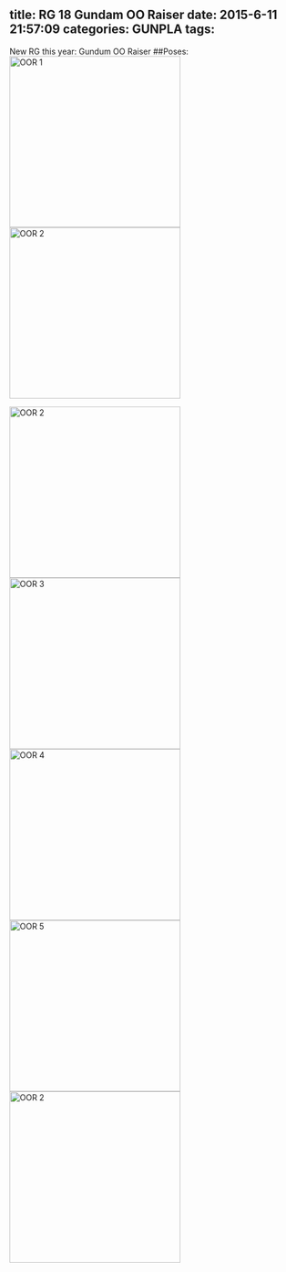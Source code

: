 title: RG 18 Gundam OO Raiser
date: 2015-6-11 21:57:09
categories: GUNPLA
tags:
---
New RG this year: Gundum OO Raiser
##Poses:
<img src="/img/gunpla/OOR-2.JPG" width="300" alt="OOR 1" />
<img src="/img/gunpla/OOR-7.JPG" width="300" alt="OOR 2" />
<!--more-->
<img src="/img/gunpla/OOR-1.JPG" width="300" alt="OOR 2" />
<img src="/img/gunpla/OOR-3.JPG" width="300" alt="OOR 3" />
<img src="/img/gunpla/OOR-4.JPG" width="300" alt="OOR 4" />
<img src="/img/gunpla/OOR-5.JPG" width="300" alt="OOR 5" />
<img src="/img/gunpla/OOR-6.JPG" width="300" alt="OOR 2" />
